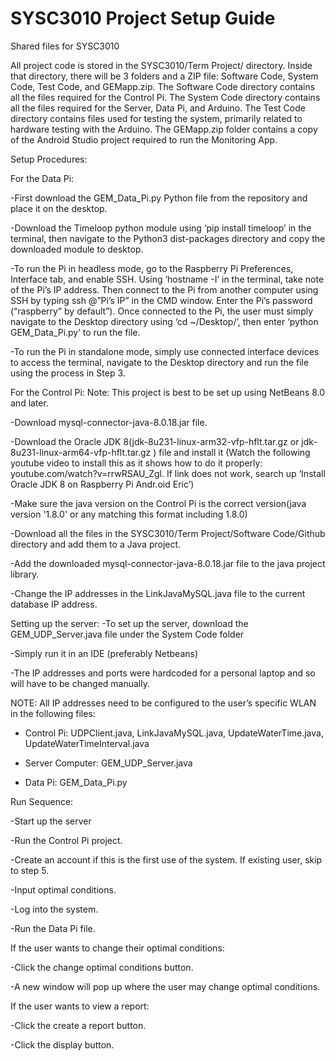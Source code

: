 # SYSC3010 Project Setup Guide
 Shared files for SYSC3010
 
 All project code is stored in the SYSC3010/Term Project/ directory. Inside that directory, there will be 3 folders and a ZIP file: Software Code, System Code, Test Code, and GEMapp.zip. The Software Code directory contains all the files required for the Control Pi. The System Code directory contains all the files required for the Server, Data Pi, and Arduino. The Test Code directory contains files used for testing the system, primarily related to hardware testing with the Arduino. The GEMapp.zip folder contains a copy of the Android Studio project required to run the Monitoring App.

Setup Procedures:

For the Data Pi:

-First download the GEM_Data_Pi.py Python file from the repository and place it on the desktop. 

-Download the Timeloop python module using ‘pip install timeloop’ in the terminal, then navigate to the Python3 dist-packages directory and copy the downloaded module to desktop. 

-To run the Pi in headless mode, go to the Raspberry Pi Preferences, Interface tab, and enable SSH. Using ‘hostname -I’ in the terminal, take note of the Pi’s IP address. Then connect to the Pi from another computer using SSH by typing ssh @”Pi’s IP” in the CMD window. Enter the Pi’s password (“raspberry” by default”). Once connected to the Pi, the user must simply navigate to the Desktop directory using ‘cd ~/Desktop/’, then enter ‘python GEM_Data_Pi.py’ to run the file.

-To run the Pi in standalone mode, simply use connected interface devices to access the terminal, navigate to the Desktop directory and run the file using the process in Step 3.

For the Control Pi:
Note: This project is best to be set up using NetBeans 8.0 and later.

-Download mysql-connector-java-8.0.18.jar file.

-Download the Oracle JDK 8(jdk-8u231-linux-arm32-vfp-hflt.tar.gz or jdk-8u231-linux-arm64-vfp-hflt.tar.gz ) file and install it
(Watch the following youtube video to install this as it shows how to do it properly: youtube.com/watch?v=rrwRSAU_Zgl. If link does not work, search up ‘Install Oracle JDK 8 on Raspberry Pi Andr.oid Eric’)

-Make sure the java version on the Control Pi is the correct version(java version '1.8.0' or any matching this format including 1.8.0)

-Download all the files in the SYSC3010/Term Project/Software Code/Github directory and add them to a Java project.

-Add the downloaded mysql-connector-java-8.0.18.jar file to the java project library.

-Change the IP addresses in the LinkJavaMySQL.java file to the current database IP address. 



Setting up the server:
-To set up the server, download the GEM_UDP_Server.java file under the System Code folder

-Simply run it in an IDE (preferably Netbeans)

-The IP addresses and ports were hardcoded for a personal laptop and so will have to be changed manually. 


NOTE: All IP addresses need to be configured to the user’s specific WLAN in the following files:

- Control Pi: UDPClient.java, LinkJavaMySQL.java, UpdateWaterTime.java, UpdateWaterTimeInterval.java

- Server Computer: GEM_UDP_Server.java

- Data Pi: GEM_Data_Pi.py


Run Sequence:

-Start up the server

-Run the Control Pi project.

-Create an account if this is the first use of the system. If existing user, skip to step 5.

-Input optimal conditions.

-Log into the system.

-Run the Data Pi file.


 If the user wants to change their optimal conditions:
 
-Click the change optimal conditions button.

-A new window will pop up where the user may change optimal conditions.



 If the user wants to view a report:
 
-Click the create a report button.

-Click the display button. 


